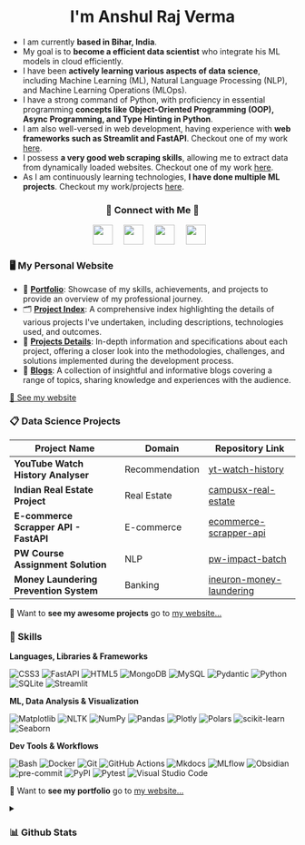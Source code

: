 <h1 align="center" style="font-weight: bold;">I'm Anshul Raj Verma</h1>

- I am currently **based in Bihar, India**.
- My goal is to **become a efficient data scientist** who integrate his ML models in cloud efficiently.
- I have been **actively learning various aspects of data science**, including Machine Learning (ML), Natural Language Processing (NLP), and Machine Learning Operations (MLOps).
- I have a strong command of Python, with proficiency in essential programming **concepts like Object-Oriented Programming (OOP), Async Programming, and Type Hinting in Python**.
- I am also well-versed in web development, having experience with **web frameworks such as Streamlit and FastAPI**. Checkout one of my work [here](https://github.com/arv-anshul/yt-watch-history).
- I possess **a very good web scraping skills**, allowing me to extract data from dynamically loaded websites. Checkout one of my work [here](https://github.com/arv-anshul/ecommerce-scrapper-api).
- As I am continuously learning technologies, **I have done multiple ML projects**. Checkout my work/projects [here](https://arv-anshul.github.io/projects).

<h3 align="center" style="font-weight: bold;">🤝 Connect with Me 🤝</h3>

<p align="center">
  <a href="https://arv-anshul.github.com/" title="My Personal Website"><img width="35px" src="https://emojigraph.org/media/apple/man-technologist_1f468-200d-1f4bb.png"></a> &nbsp;&nbsp;&nbsp;
  <a href="https://www.github.com/arv-anshul"><img width="35px" src="https://cdn2.iconfinder.com/data/icons/social-icons-33/128/Github-512.png"></a> &nbsp;&nbsp;&nbsp;
  <a href="https://www.linkedin.com/in/arv-anshul"><img width="35px" src="https://cdn.jsdelivr.net/gh/devicons/devicon/icons/linkedin/linkedin-original.svg"></a> &nbsp;&nbsp;&nbsp;
  <a href="mailto:arv.anshul.1864@gmail.com"><img width="35px" src="https://cdn.jsdelivr.net/gh/devicons/devicon/icons/google/google-original.svg"></a>&nbsp;&nbsp;&nbsp;
</p>

### 🖥️ My Personal Website

- 👨 [**Portfolio**](https://arv-anshul.github.io/about "See My Portfolio"): Showcase of my skills, achievements, and projects to provide an overview of my professional journey.
- 🗂️ [**Project Index**](https://arv-anshul.github.io/projects "See My Projects"): A comprehensive index highlighting the details of various projects I've undertaken, including descriptions, technologies used, and outcomes.
- 📓 [**Projects Details**](https://arv-anshul.github.io/projects "See My Projects Details"): In-depth information and specifications about each project, offering a closer look into the methodologies, challenges, and solutions implemented during the development process.
- 📝 [**Blogs**](https://arv-anshul.github.io/blog "See My Blogs"): A collection of insightful and informative blogs covering a range of topics, sharing knowledge and experiences with the audience.

[👀 See my website](https://arv-anshul.github.io/projects)

### 📋 Data Science Projects

| Project Name                           | Domain         | Repository Link                                                                    |
| -------------------------------------- | -------------- | ---------------------------------------------------------------------------------- |
| **YouTube Watch History Analyser**     | Recommendation | [yt-watch-history](https://github.com/arv-anshul/yt-watch-history)                 |
| **Indian Real Estate Project**         | Real Estate    | [campusx-real-estate](https://github.com/arv-anshul/campusx-real-estate)           |
| **E-commerce Scrapper API - FastAPI**  | E-commerce     | [ecommerce-scrapper-api](https://github.com/arv-anshul/ecommerce-scrapper-api)     |
| **PW Course Assignment Solution**      | NLP            | [pw-impact-batch](http://github.com/arv-anshul/pw-impact-batch)                    |
| **Money Laundering Prevention System** | Banking        | [ineuron-money-laundering](https://github.com/arv-anshul/ineuron-money-laundering) |

👀 Want to **see my awesome projects** go to [my website...](https://arv-anshul.github.io/projects)

### 🚀 Skills

**Languages, Libraries & Frameworks**

![CSS3](https://img.shields.io/badge/CSS3-1572B6?logo=css3&logoColor=fff)
![FastAPI](https://img.shields.io/badge/FastAPI-009688?logo=fastapi&logoColor=fff)
![HTML5](https://img.shields.io/badge/HTML5-E34F26?logo=html5&logoColor=fff)
![MongoDB](https://img.shields.io/badge/MongoDB-47A248?logo=mongodb&logoColor=fff)
![MySQL](https://img.shields.io/badge/MySQL-4479A1?logo=mysql&logoColor=fff)
![Pydantic](https://img.shields.io/badge/Pydantic-E92063?logo=pydantic&logoColor=fff)
![Python](https://img.shields.io/badge/Python-3776AB?logo=python&logoColor=fff)
![SQLite](https://img.shields.io/badge/SQLite-003B57?logo=sqlite&logoColor=fff)
![Streamlit](https://img.shields.io/badge/Streamlit-FF4B4B?logo=streamlit&logoColor=fff)

**ML, Data Analysis & Visualization**

![Matplotlib](https://img.shields.io/badge/Matplotlib-3776AB?logo=python&logoColor=fff)
![NLTK](https://img.shields.io/badge/NLTK-3776AB?logo=python&logoColor=fff)
![NumPy](https://img.shields.io/badge/NumPy-013243?logo=numpy&logoColor=fff)
![Pandas](https://img.shields.io/badge/Pandas-150458?logo=pandas&logoColor=fff)
![Plotly](https://img.shields.io/badge/Plotly-3F4F75?logo=plotly&logoColor=fff)
![Polars](https://img.shields.io/badge/Polars-CD792C?logo=polars&logoColor=fff)
![scikit-learn](https://img.shields.io/badge/scikit--learn-F7931E?logo=scikitlearn&logoColor=fff)
![Seaborn](https://img.shields.io/badge/Seaborn-3776AB?logo=python&logoColor=fff)

**Dev Tools & Workflows**

![Bash](https://img.shields.io/badge/BASH-4D4D4D?logo=windowsterminal&logoColor=fff)
![Docker](https://img.shields.io/badge/Docker-2496ED?logo=docker&logoColor=fff)
![Git](https://img.shields.io/badge/Git-F05032?logo=git&logoColor=fff)
![GitHub Actions](https://img.shields.io/badge/Github_Actions-2088FF?logo=githubactions&logoColor=fff)
![Mkdocs](https://img.shields.io/badge/Material_for_MkDocs-526CFE?logo=MaterialForMkDocs&logoColor=fff)
![MLflow](https://img.shields.io/badge/MLflow-0194E2?logo=mlflow&logoColor=fff)
![Obsidian](https://img.shields.io/badge/Obsidian-7C3AED?logo=obsidian&logoColor=fff)
![pre-commit](https://img.shields.io/badge/pre--commit-FAB040?logo=precommit&logoColor=fff)
![PyPI](https://img.shields.io/badge/PyPI-3775A9?logo=pypi&logoColor=fff)
![Pytest](https://img.shields.io/badge/Pytest-0A9EDC?logo=pytest&logoColor=fff)
![Visual Studio Code](https://img.shields.io/badge/VS%20Code-007ACC?logo=visualstudiocode&logoColor=fff)

👀 Want to **see my portfolio** go to [my website...](https://arv-anshul.github.io/about)

<details>
<summary><h3>📊 Github Stats</h3></summary>

<p align="center" >
  <img src="https://github-readme-stats.vercel.app/api/top-langs?username=arv-anshul&show_icons=true&locale=en&layout=compact&theme=transparent&hide_border=true&hide=jupyter%20notebook" alt="arv-anshul" height=150>
  <img src="https://github-readme-streak-stats.herokuapp.com/?user=arv-anshul&theme=transparent&hide_border=true" alt="arv-anshul" height=150>
  <img src="https://github-readme-stats.vercel.app/api?username=arv-anshul&rank_icon=percentile&theme=transparent&hide_border=true&include_all_commits=true" alt="arv-anshul" height=150>
</p>

</details>
